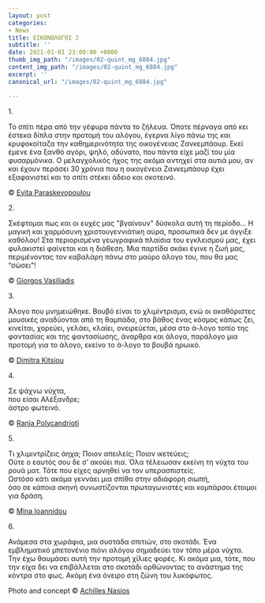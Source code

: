 ```yaml
---
layout: post
categories:
- News
title: ΕΙΚΟΝΟΛΟΓΟΙ 2
subtitle: ''
date: 2021-01-01 23:00:00 +0000
thumb_img_path: "/images/02-quint_mg_6884.jpg"
content_img_path: "/images/02-quint_mg_6884.jpg"
excerpt: ''
canonical_url: "/images/02-quint_mg_6884.jpg"

---
```

1\.

Το σπίτι πέρα από την γέφυρα πάντα το ζήλευα. Όποτε πέρναγα από κει έστεκα δίπλα στην προτομή του αλόγου, έγερνα λίγο πάνω της και κρυφοκοίταζα την καθημερινότητα της οικογένειας Ζανκεμπάουρ. Εκεί έμενε ένα ξανθό αγόρι, ψηλό, αδύνατο, που πάντα είχε μαζί του μία φυσαρμόνικα. Ο μελαγχολικός ήχος της ακόμα αντηχεί στα αυτιά μου, αν και έχουν περάσει 30 χρόνια που η οικογένεια Ζανκεμπάουρ έχει εξαφανιστεί και το σπίτι στέκει άδειο και σκοτεινό.

© <a href="https://www.facebook.com/evitap" target="blank"> Evita Paraskevopoulou</a>

2\.

Σκέφτομαι πως και οι ευχές μας "βγαίνουν" δύσκολα αυτή τη περίοδο... Η μαγική και χαρμόσυνη χριστουγεννιάτικη αύρα, προσωπικά δεν με άγγιξε καθόλου! Στα περιορισμένα γεωγραφικά πλαίσια του εγκλεισμού μας, έχει φυλακιστεί φαίνεται και η διάθεση. Μια παρτίδα σκάκι έγινε η ζωή μας, περιμένοντας τον καβαλάρη πάνω στο μαύρο άλογο του, που θα μας “σώσει"!

© <a href="https://www.facebook.com/gvasiliadis" target="blank"> Giorgos Vasiliadis</a>

3\.

Άλογο που μνημειώθηκε. Βουβό είναι το χλιμίντρισμα, ενώ οι ακαθόριστες μουσικές αναδύονται από τη θαμπάδα, στο βάθος ένας κόσμος κάπως ζει, κινείται, χορεύει, γελάει, κλαίει, ονειρεύεται, μέσα στο ά-λογο τοπίο της φαντασίας και της φαντασίωσης, άναρθρα και άλογα, παράλογο μια προτομή για το άλογο, εκείνο το ά-λογο το βουβά ηρωικό.

© <a href="https://www.facebook.com/dimitra.kitsiou" target="blank"> Dimitra Kitsiou</a>

4\.

Σε ψάχνω νύχτα,  
που είσαι Αλέξανδρε;  
άστρο φωτεινό.

© <a href="https://www.facebook.com/profile.php?id=100008460452394" target="blank"> Rania Polycandrioti</a>

5\.

Τι χλιμιντρίζεις άηχα; Ποιον απειλείς; Ποιον ικετεύεις;  
Ούτε ο εαυτός σου δε σ’ ακούει πια. Όλα τέλειωσαν εκείνη τη νύχτα του ρουά ματ. Τότε που είχες αρνηθεί να τον υπερασπιστείς.  
Ωστόσο κάτι ακόμα γεννάει μια σπίθα στην αδιάφορη σιωπή,  
όσο σε κάποια σκηνή συνωστίζονται πρωταγωνιστές και κομπάρσοι έτοιμοι για δράση.

© <a href="https://www.facebook.com/mina.ioannidou.58" target="blank"> Mina Ioannidou </a>

6\.

Ανάμεσα στα χωράφια, μια συστάδα σπιτιών, στο σκοτάδι. Ένα εμβληματικό μπετονένιο πιόνι αλόγου σημαδεύει τον τόπο μέρα νύχτα. Την έχω θαυμάσει αυτή την προτομή χίλιες φορές.  Κι ακόμα μια, τότε, που την είχα δει να επιβάλλεται στο σκοτάδι ορθώνοντας το ανάστημα της κόντρα στο φως. Ακόμη ένα όνειρο στη ζώνη του λυκόφωτος.

Photo and concept © <a href="https://anikon.org/" target="blank">Achilles Nasios</a>